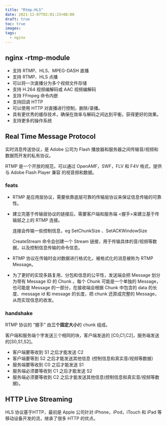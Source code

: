```yaml
---
title: "Rtmp-HLS"
date: 2021-12-07T02:01:23+08:00
draft: true
toc: true
images:
tags: 
  - nginx
---
```


## nginx -rtmp-module 

- 支持 RTMP、HLS、MPEG-DASH 直播
- 支持 RTMP、HLS 点播
- 可以将一次直播分为多个视频文件存储
- 支持 H.264 视频编解码或 AAC 视频编解码
- 支持 FFmpeg 命令内嵌
- 支持回调 HTTP
- 可以使用 HTTP 对直播进行控制，删除/录播。
- 具有更优秀的缓存技术，确保在效率与解码之间达到平衡，获得更好的效果。
- 支持更多的操作系统

## Real Time Message Protocol 

实时消息传送协议，是 Adobe 公司为 Flash 播放器和服务器之间传输音/视频和数据而开发的私有协议。

RTMP 是一个开放的规范，可以通过 OpenAMF，SWF，FLV 和 F4V 格式，提供与 Adobe Flash Player 兼容 的视音频和数据。

### feats

- RTMP 是应用层协议，需要依靠底层可靠的传输层协议来保证信息传输的可靠性。

- 建立完基于传输层协议的链接后，需要客户端和服务端 <握手>来建立基于传输层之上的 RTMP 连接。

  连接会传输一些控制信息，eg SetChunkSize 、SetACKWindowSize

  CreateStream 命令会创建一个 Stream 链接，用于传输具体的音/视频等数据，以及控制信息传输的命令信息。

- RTMP 协议在传输时会对数据进行格式化，被格式化的消息被称为 RTMP Message。

- 为了更好的实现多路复用、分包和信息的公平性，发送端会把 Message 划分为带有 Message ID 的 Chunk 。每个 Chunk 可能是一个单独的 Message，也可能是 Message 的一部分，在接收端会根据 Chunk 中包含的 data 的长度、message id 和 message 的长度，把 chunk 还原成完整的 Message，从而实现信息的收发。

### handshake

RTMP 协议的 “握手” 由**三个固定大小**的 chunk 组成。

客户端和服务端个字发送三个相同的块，客户端发送的 [C0,C1,C2]，服务端发送的[S0,S1,S2]。

- 客户端要等收到 S1 之后才能发送 C2
- 客户端要等到 S2 之后才能发送其他信息 (控制信息和真实音/视频等数据）
- 服务端要等收到 C0 之后才能发送 S1
- 服务端必须要等收到 C1 之后才能发送 S2
- 服务端必须要等收到 C2 之后才能发送其他信息(控制信息和真实音/视频等数据)。



## HTTP Live Streaming

HLS 协议基于HTTP，最初是 Apple 公司针对 iPhone，iPod，iTouch 和 iPad 等移动设备开发的流，继承了很多 HTTP 的优点。

